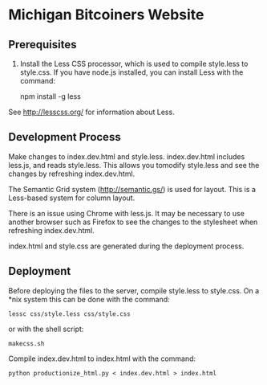 Michigan Bitcoiners Website
===========================

Prerequisites
-------------

1) Install the Less CSS processor, which is used to compile style.less to
style.css. If you have node.js installed, you can install Less with the
command:

    npm install -g less

See http://lesscss.org/ for information about Less.

Development Process
-------------------

Make changes to index.dev.html and style.less. index.dev.html includes
less.js, and reads style.less. This allows you tomodify style.less and see
the changes by refreshing index.dev.html.

The Semantic Grid system (http://semantic.gs/) is used for layout. This is
a Less-based system for column layout.

There is an issue using Chrome with less.js. It may be necessary to use
another browser such as Firefox to see the changes to the stylesheet
when refreshing index.dev.html.

index.html and style.css are generated during the deployment process.

Deployment
----------

Before deploying the files to the server, compile style.less to
style.css. On a *nix system this can be done with the command:

    lessc css/style.less css/style.css

or with the shell script:

    makecss.sh

Compile index.dev.html to index.html with the command:

    python productionize_html.py < index.dev.html > index.html
